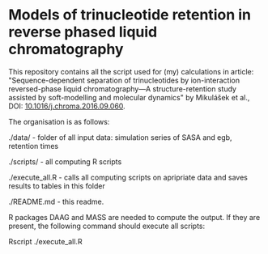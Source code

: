 # Models of trinucleotide retention in reverse phased liquid chromatography

This repository contains all the script used for (my) calculations in article: "Sequence-dependent separation of trinucleotides by ion-interaction reversed-phase liquid chromatography—A structure-retention study assisted by soft-modelling and molecular dynamics" by Mikulášek et al., DOI: [10.1016/j.chroma.2016.09.060](http://www.sciencedirect.com/science/article/pii/S0021967316312766). 

The organisation is as follows:

./data/ - folder of all input data: simulation series of SASA and egb, retention times

./scripts/ - all computing R scripts

./execute_all.R - calls all computing scripts on apripriate data and saves results to tables in this folder

./README.md - this readme.

R packages DAAG and MASS are needed to compute the output. If they are present, the following command should execute all scripts:

Rscript ./execute_all.R
